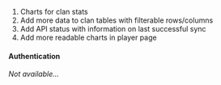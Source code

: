 1. Charts for clan stats
1. Add more data to clan tables with filterable rows/columns
1. Add API status with information on last successful sync
1. Add more readable charts in player page

#### Authentication
*Not available...*